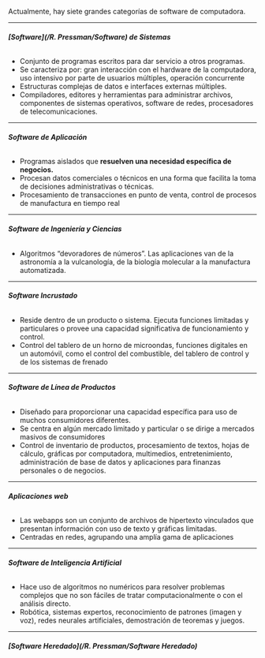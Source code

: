 Actualmente, hay siete grandes categorías de software de computadora.
****
###### **[Software](/R. Pressman/Software) de Sistemas** 
- Conjunto de programas escritos para dar servicio a otros programas. 
- Se caracteriza por: gran interacción con el hardware de la computadora, uso intensivo por parte de usuarios múltiples, operación concurrente
- Estructuras complejas de datos e interfaces externas múltiples.
- Compiladores, editores y herramientas para administrar archivos, componentes de sistemas operativos, software de redes, procesadores de telecomunicaciones.
****
###### **Software de Aplicación** 
- Programas aislados que **resuelven una necesidad específica de negocios.**
- Procesan datos comerciales o técnicos en una forma que facilita la toma de decisiones administrativas o técnicas.
- Procesamiento de transacciones en punto de venta, control de procesos de manufactura en tiempo real
****
###### **Software de Ingeniería y Ciencias** 
- Algoritmos “devoradores de números”. Las aplicaciones van de la astronomía a la vulcanología, de la biología molecular a la manufactura automatizada. 
****
###### **Software Incrustado**
- Reside dentro de un producto o sistema. Ejecuta funciones limitadas y particulares o provee una capacidad significativa de funcionamiento y control.
- Control del tablero de un horno de microondas, funciones digitales en un automóvil, como el control del combustible, del tablero de control y de los sistemas de frenado
****
###### **Software de Línea de Productos**
- Diseñado para proporcionar una capacidad específica para uso de muchos consumidores diferentes.
- Se centra en algún mercado limitado y particular o se dirige a mercados masivos de consumidores 
- Control de inventario de productos, procesamiento de textos, hojas de cálculo, gráficas por computadora, multimedios, entretenimiento, administración de base de datos y aplicaciones para finanzas personales o de negocios.
****
###### **Aplicaciones web**
- Las webapps son un conjunto de archivos de hipertexto vinculados que presentan información con uso de texto y gráficas limitadas.
- Centradas en redes, agrupando una amplía gama de aplicaciones
****
###### **Software de Inteligencia Artificial** 
-  Hace uso de algoritmos no numéricos para resolver problemas complejos que no son fáciles de tratar computacionalmente o con el análisis directo. 
- Robótica, sistemas expertos, reconocimiento de patrones (imagen y voz), redes neurales artificiales, demostración de teoremas y juegos.
****
###### **[Software Heredado](/R. Pressman/Software Heredado)**